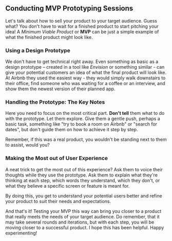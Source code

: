 ## Conducting MVP Prototyping Sessions


Let's talk about how to sell your product to your target audience. Guess what? You don't have to wait for a finished product to start pitching your idea! A *Minimum Viable Product* or **MVP** can be just a simple example of what the finished product might look like.

### Using a Design Prototype

We don't have to get technical right away. Even something as basic as a design prototype – created in a tool like *Envision* or something similar - can give your potential customers an idea of what the final product will look like. 
At Airbnb they used the easiest way - they would simply walk downstairs to their office, find someone who was waiting for a coffee or an interview, and show them the newest version of their planned app.

### Handling the Prototype: The Key Notes

Here you need to focus on the most critical part. **Don't tell** them what to do with the prototype. Let them explore. Give them a gentle push, perhaps a basic task, something like "try to book a room on Airbnb" or "search for dates", but don't guide them on how to achieve it step by step. 

Remember, if this was a real product, you wouldn't be standing next to them to assist, would you?

### Making the Most out of User Experience

A neat trick to get the most out of this experience? Ask them to voice their thoughts while they use the prototype. Ask them to explain what they're thinking at each step, which words they understand, which they don't, or what they believe a specific screen or feature is meant for.

By doing this, you get to understand your potential users better and refine your product to suit their needs and expectations. 

And that's it! Testing your MVP this way can bring you closer to a product that really meets the needs of your target audience. Do remember, that it may take several rounds and iterations, but with each step, you will be moving closer to a successful product. I hope this has been helpful. Happy experimenting!
